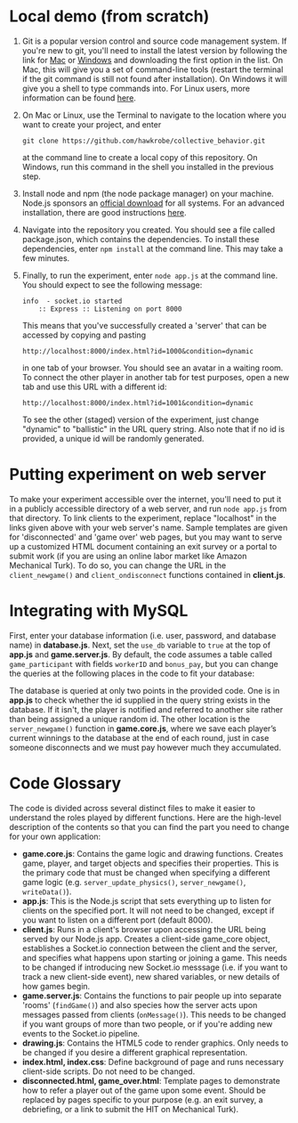 Local demo (from scratch)
=========================

1. Git is a popular version control and source code management system. If you're new to git, you'll need to install the latest version by following the link for [Mac](https://code.google.com/p/git-osx-installer/downloads/list) or [Windows](https://code.google.com/p/msysgit/downloads/list?q=full+installer+official+git) and downloading the first option in the list. On Mac, this will give you a set of command-line tools (restart the terminal if the git command is still not found after installation). On Windows it will give you a shell to type commands into. For Linux users, more information can be found [here](http://git-scm.com/book/en/Getting-Started-Installing-Git).

2. On Mac or Linux, use the Terminal to navigate to the location where you want to create your project, and enter 
   ```
   git clone https://github.com/hawkrobe/collective_behavior.git
   ```
   at the command line to create a local copy of this repository. On Windows, run this command in the shell you installed in the previous step.

3. Install node and npm (the node package manager) on your machine. Node.js sponsors an [official download](http://nodejs.org/download/) for all systems. For an advanced installation, there are good instructions [here](https://gist.github.com/isaacs/579814).

4. Navigate into the repository you created. You should see a file called package.json, which contains the dependencies. To install these dependencies, enter ```npm install``` at the command line. This may take a few minutes.

5. Finally, to run the experiment, enter ```node app.js``` at the command line. You should expect to see the following message:
   ```
   info  - socket.io started
       :: Express :: Listening on port 8000
   ```
   This means that you've successfully created a 'server' that can be accessed by copying and pasting 
   ```
   http://localhost:8000/index.html?id=1000&condition=dynamic 
   ```
   in one tab of your browser. You should see an avatar in a waiting room. To connect the other player in another tab for test purposes, open a new tab and use this URL with a different id:
   ```
   http://localhost:8000/index.html?id=1001&condition=dynamic 
   ```
   To see the other (staged) version of the experiment, just change "dynamic" to "ballistic" in the URL query string. Also note that if no id is provided, a unique id will be randomly generated.

Putting experiment on web server
================================

To make your experiment accessible over the internet, you'll need to put it in a publicly accessible directory of a web server, and run ```node app.js``` from that directory. To link clients to the experiment, replace "localhost" in the links given above with your web server's name. Sample templates are given for 'disconnected' and 'game over' web pages, but you may want to serve up a customized HTML document containing an exit survey or a portal to submit work (if you are using an online labor market like Amazon Mechanical Turk). To do so, you can change the URL in the ```client_newgame()``` and ```client_ondisconnect``` functions contained in **client.js**.

Integrating with MySQL
======================

First, enter your database information (i.e. user, password, and database name) in **database.js**. Next, set the ```use_db``` variable to ```true``` at the top of **app.js** and **game.server.js**. By default, the code assumes a table called ```game_participant``` with fields ```workerID``` and ```bonus_pay```, but you can change the queries at the following places in the code to fit your database:

The database is queried at only two points in the provided code. One is in **app.js** to check whether the id supplied in the query string exists in the database. If it isn't, the player is notified and referred to another site rather than being assigned a unique random id. The other location is the ```server_newgame()``` function in **game.core.js**, where we save each player’s current winnings to the database at the end of each round, just in case someone disconnects and we must pay however much they accumulated.


Code Glossary
=============

The code is divided across several distinct files to make it easier to understand the roles played by different functions. Here are the high-level description of the contents so that you can find the part you need to change for your own application:

* **game.core.js**: Contains the game logic and drawing functions. Creates game, player, and target objects and specifies their properties. This is the primary code that must be changed when specifying a different game logic (e.g. ```server_update_physics()```, ```server_newgame()```, ```writeData()```).
* **app.js**: This is the Node.js script that sets everything up to listen for clients on the specified port. It will not need to be changed, except if you want to listen on a different port (default 8000).
* **client.js**: Runs in a client's browser upon accessing the URL being served by our Node.js app. Creates a client-side game_core object, establishes a Socket.io connection between the client and the server, and specifies what happens upon starting or joining a game. This needs to be changed if introducing new Socket.io messsage (i.e. if you want to track a new client-side event), new shared variables, or new details of how games begin.
* **game.server.js**: Contains the functions to pair people up into separate 'rooms' (```findGame()```) and also species how the server acts upon messages passed from clients (```onMessage()```). This needs to be changed if you want groups of more than two people, or if you're adding new events to the Socket.io pipeline.
* **drawing.js**: Contains the HTML5 code to render graphics. Only needs to be changed if you desire a different graphical representation.
* **index.html, index.css**: Define background of page and runs necessary client-side scripts. Do not need to be changed.
* **disconnected.html, game_over.html**: Template pages to demonstrate how to refer a player out of the game upon some event. Should be replaced by pages specific to your purpose (e.g. an exit survey, a debriefing, or a link to submit the HIT on Mechanical Turk).
